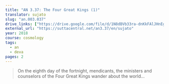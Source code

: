 ```yaml
---
title: "AN 3.37: The Four Great Kings (1)"
translator: sujato
slug: "an.003.037"
drive_links: ["https://drive.google.com/file/d/1N8dBVb33ra-dnKkFAlJHnEgxkVDSw-o_/view?usp=drivesdk"]
external_url: "https://suttacentral.net/an3.37/en/sujato"
year: 2018
course: cosmology
tags:
  - an
  - deva
pages: 2
---
```


> On the eighth day of the fortnight, mendicants, the ministers and counselors of the Four Great Kings wander about the world...
